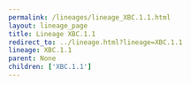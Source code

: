 ```yaml
---
permalink: /lineages/lineage_XBC.1.1.html
layout: lineage_page
title: Lineage XBC.1.1
redirect_to: ../lineage.html?lineage=XBC.1.1
lineage: XBC.1.1
parent: None
children: ['XBC.1.1']
---
```

